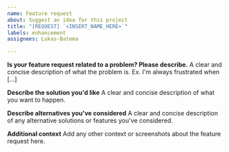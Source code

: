```yaml
---
name: Feature request
about: Suggest an idea for this project
title: "[REQUEST] `<INSERT_NAME_HERE>`"
labels: enhancement
assignees: Lukas-Batema

---
```


**Is your feature request related to a problem? Please describe.**
A clear and concise description of what the problem is. Ex. I'm always frustrated when [...]

**Describe the solution you'd like**
A clear and concise description of what you want to happen.

**Describe alternatives you've considered**
A clear and concise description of any alternative solutions or features you've considered.

**Additional context**
Add any other context or screenshots about the feature request here.
